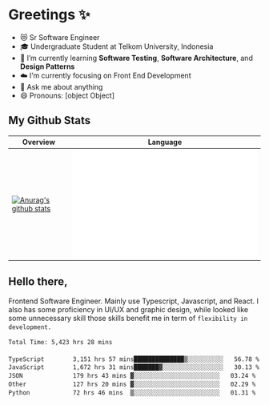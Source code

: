 # Greetings ✨
- 😻 Sr Software Engineer
- 🎓 Undergraduate Student at Telkom University, Indonesia
- 🌱 I’m currently learning **Software Testing**, **Software Architecture**, and **Design Patterns**
- ☁️ I’m currently focusing on Front End Development
- 💬 Ask me about anything
- 😄 Pronouns: [object Object]

## My Github Stats

| Overview | Language |
| --- | --- |
|[![Anurag's github stats](https://github-readme-stats.vercel.app/api?username=abui-am&count_private=true)](https://github.com/anuraghazra/github-readme-stats)|![Language](https://raw.githubusercontent.com/abui-am/stats/c6455f656dfce7acd3951e5ec5b25d72af0b2ee3/generated/languages.svg)|

## Hello there, 
Frontend Software Engineer. 
Mainly use Typescript, Javascript, and React. I also has some proficiency in UI/UX and graphic design, while looked like some unnecessary skill those skills benefit me in term of `flexibility in development.`


<!--START_SECTION:waka-->

```txt
Total Time: 5,423 hrs 28 mins

TypeScript        3,151 hrs 57 mins██████████████▒░░░░░░░░░░   56.78 %
JavaScript        1,672 hrs 31 mins███████▓░░░░░░░░░░░░░░░░░   30.13 %
JSON              179 hrs 43 mins ▓░░░░░░░░░░░░░░░░░░░░░░░░   03.24 %
Other             127 hrs 20 mins ▓░░░░░░░░░░░░░░░░░░░░░░░░   02.29 %
Python            72 hrs 46 mins  ▒░░░░░░░░░░░░░░░░░░░░░░░░   01.31 %
```

<!--END_SECTION:waka-->
